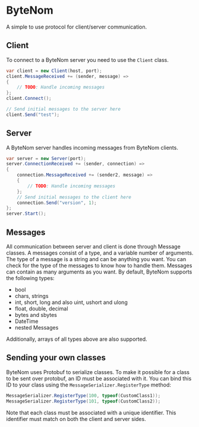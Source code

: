 ByteNom
=======

A simple to use protocol for client/server communication.


## Client
To connect to a ByteNom server you need to use the `Client` class.
```csharp
var client = new Client(host, port);
client.MessageReceived += (sender, message) =>
{
	// TODO: Handle incoming messages
};
client.Connect();

// Send initial messages to the server here
client.Send("test");
```

## Server
A ByteNom server handles incoming messages from ByteNom clients.
```csharp
var server = new Server(port);
server.ConnectionReceived += (sender, connection) =>
{
    connection.MessageReceived += (sender2, message) =>
    {
        // TODO: Handle incoming messages
    };   
    // Send initial messages to the client here
    connection.Send("version", 1);
};
server.Start();
```

## Messages
All communication between server and client is done through Message classes. A messages consist of a type, and a variable number of arguments.
The type of a message is a string and can be anything you want. You can check for the type of the messages to know how to handle them.
Messages can contain as many arguments as you want. By default, ByteNom supports the following types:

- bool
- chars, strings
- int, short, long and also uint, ushort and ulong
- float, double, decimal
- bytes and sbytes
- DateTime
- nested Messages

Additionally, arrays of all types above are also supported.

## Sending your own classes
ByteNom uses Protobuf to serialize classes. To make it possible for a class to be sent over protobuf, an ID must be associated with it. You can bind this ID to your class using the `MessageSerializer.RegisterType` method:

```csharp
MessageSerializer.RegisterType(100, typeof(CustomClass1));
MessageSerializer.RegisterType(101, typeof(CustomClass2));
```
Note that each class must be associated with a unique identifier. This identifier must match on both the client and server sides.
